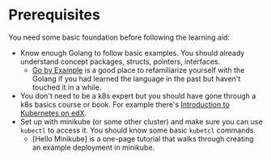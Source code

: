 # Prerequisites
You need some basic foundation before following the learning aid:
* Know enough Golang to follow basic examples. You should already understand concept packages, structs, pointers, interfaces.
	* [Go by Example](https://gobyexample.com/) is a good place to refamiliarize yourself with the Golang if you had learned the language in the past but haven't touched it in a while.
* You don't need to be a k8s expert but you should have gone through a k8s basics course or book. For example there's [Introduction to Kubernetes on edX](https://www.edx.org/course/introduction-to-kubernetes).
* Set up with minikube (or some other cluster) and make sure you can use `kubectl` to access it. You should know some basic `kubetcl` commands.
	* [Hello Minikube] is a one-page tutorial that walks through creating an example deployment in minikube.
